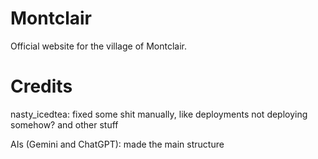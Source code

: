 # Montclair
Official website for the village of Montclair.

# Credits
nasty_icedtea: fixed some shit manually, like deployments not deploying somehow? and other stuff

AIs (Gemini and ChatGPT): made the main structure
